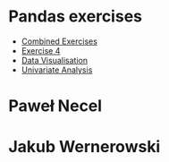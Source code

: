 # Pandas exercises
- [Combined Exercises](Combined_Exercises.md)
- [Exercise 4](Exercise_4.md)
- [Data Visualisation](Exercises5and6.md)
- [Univariate Analysis](Exercise8.md)
# Paweł Necel
# Jakub Wernerowski